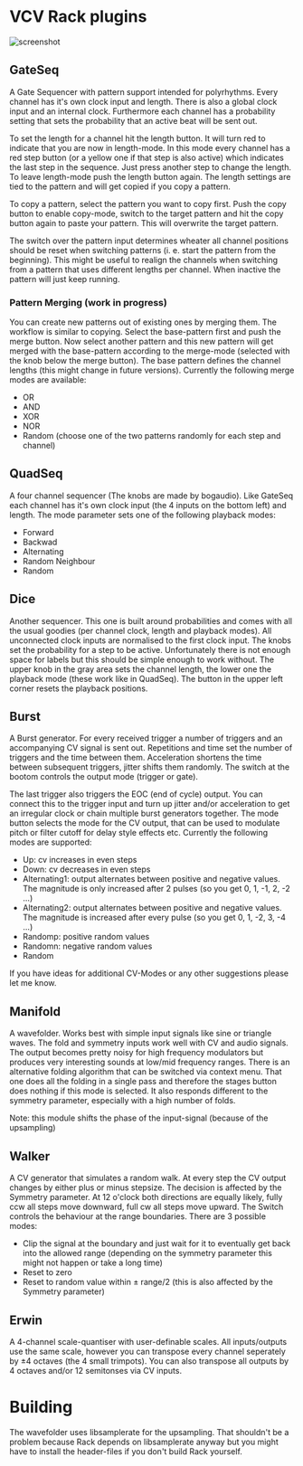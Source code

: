 # VCV Rack plugins

![screenshot](https://github.com/Aepelzen/AepelzensModules/blob/master/images/screenshot.png)

## GateSeq

A Gate Sequencer with pattern support intended for polyrhythms. Every channel has it's own clock input and length. There is also a global clock input and an internal clock. Furthermore each channel has a probability setting that sets the probability that an active beat will be sent out.

To set the length for a channel hit the length button. It will turn red to indicate that you are now in length-mode. In this mode every channel has a red step button (or a yellow one if that step is also active) which indicates the last step in the sequence. Just press another step to change the length. To leave length-mode push the length button again. The length settings are tied to the pattern and will get copied if you copy a pattern.

To copy a pattern, select the pattern you want to copy first. Push the copy button to enable copy-mode, switch to the target pattern and hit the copy button again to paste your pattern. This will overwrite the target pattern.

The switch over the pattern input determines wheater all channel positions should be reset when switching patterns (i. e. start the pattern from the beginning). This might be useful to realign the channels when switching from a pattern that uses different lengths per channel. When inactive the pattern will just keep running.

### Pattern Merging (work in progress)

You can create new patterns out of existing ones by merging them. The workflow is similar to copying. Select the base-pattern first and push the merge button. Now select another pattern and this new pattern will get merged with the base-pattern according to the merge-mode (selected with the knob below the merge button). The base pattern defines the channel lengths (this might change in future versions). Currently the following merge modes are available:
* OR
* AND
* XOR
* NOR
* Random (choose one of the two patterns randomly for each step and channel)

## QuadSeq

A four channel sequencer (The knobs are made by bogaudio). Like GateSeq each channel has it's own clock input (the 4 inputs on the bottom left) and length. The mode parameter sets one of the following playback modes:
* Forward
* Backwad
* Alternating
* Random Neighbour
* Random

## Dice

Another sequencer. This one is built around probabilities and comes with all the usual goodies (per
channel clock, length and playback modes). All unconnected clock inputs are normalised to the first
clock input. The knobs set the probability for a step to be active. Unfortunately there is not
enough space for labels but this should be simple enough to work without. The upper knob in the gray
area sets the channel length, the lower one the playback mode (these work like in QuadSeq). The
button in the upper left corner resets the playback positions.

## Burst

A Burst generator. For every received trigger a number of triggers and an accompanying CV signal is sent out.
Repetitions and time set the number of triggers and the time between them. Acceleration shortens the time between subsequent triggers, jitter shifts them randomly. The switch at the bootom controls the output mode (trigger or gate).

The last trigger also triggers the EOC (end of cycle) output. You can connect this to the trigger input and turn up jitter and/or acceleration to get an irregular clock or chain multiple burst generators together.
The mode button selects the mode for the CV output, that can be used to modulate pitch or filter cutoff for delay style effects etc. Currently the following modes are supported:
* Up: cv increases in even steps
* Down: cv decreases in even steps
* Alternating1: output alternates between positive and negative values. The magnitude is only increased after 2 pulses (so you get 0, 1, -1, 2, -2 ...)
* Alternating2: output alternates between positive and negative values. The magnitude is increased after every pulse (so you get 0, 1, -2, 3, -4 ...)
* Randomp: positive random values
* Randomn: negative  random values
* Random

If you have ideas for additional CV-Modes or any other suggestions please let me know.

## Manifold

A wavefolder. Works best with simple input signals like sine or triangle waves. The fold and symmetry inputs work well with CV and audio signals. The output becomes pretty noisy for high frequency modulators but produces very interesting sounds at low/mid frequency ranges. There is an alternative folding algorithm that can be switched via context menu. That one does all the folding in a single pass and therefore the stages button does nothing if this mode is selected. It also responds different to the symmetry parameter, especially with a high number of folds.

Note: this module shifts the phase of the input-signal (because of the upsampling)

## Walker

A CV generator that simulates a random walk. At every step the CV output changes by either plus or minus stepsize. The decision is affected by the Symmetry parameter. At 12 o'clock both directions are equally likely, fully ccw all steps move downward, full cw all steps move upward. The Switch controls the behaviour at the range boundaries. There are 3 possible modes:
* Clip the signal at the boundary and just wait for it to eventually get back into the allowed range (depending on the symmetry parameter this might not happen or take a long time)
* Reset to zero
* Reset to random value within ± range/2 (this is also affected by the Symmetry parameter)

## Erwin

A 4-channel scale-quantiser with user-definable scales. All inputs/outputs use the same scale, however you can transpose every channel seperately by ±4 octaves (the 4 small trimpots). You can also transpose all outputs by 4 octaves and/or 12 semitonses via CV inputs.

# Building

The wavefolder uses libsamplerate for the upsampling. That shouldn't be a problem because Rack depends on libsamplerate anyway but you might have to install the header-files if you don't build Rack yourself.
